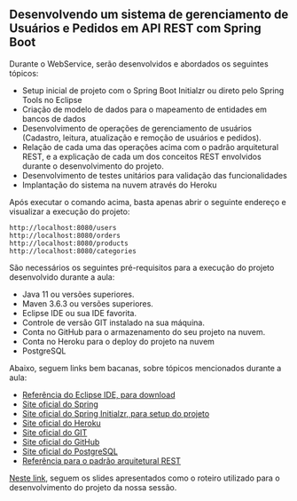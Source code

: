 <h2>Desenvolvendo um sistema de gerenciamento de Usuários e Pedidos em API REST com Spring Boot</h2>

Durante o WebService, serão desenvolvidos e abordados os seguintes tópicos:

* Setup inicial de projeto com o Spring Boot Initialzr ou direto pelo Spring Tools no Eclipse
* Criação de modelo de dados para o mapeamento de entidades em bancos de dados
* Desenvolvimento de operações de gerenciamento de usuários (Cadastro, leitura, atualização e remoção de usuários e pedidos).
* Relação de cada uma das operações acima com o padrão arquitetural REST, e a explicação de cada um dos conceitos REST envolvidos durante o desenvolvimento do projeto.
* Desenvolvimento de testes unitários para validação das funcionalidades
* Implantação do sistema na nuvem através do Heroku

Após executar o comando acima, basta apenas abrir o seguinte endereço e visualizar a execução do projeto:

```
http://localhost:8080/users
http://localhost:8080/orders
http://localhost:8080/products
http://localhost:8080/categories

```


São necessários os seguintes pré-requisitos para a execução do projeto desenvolvido durante a aula:

* Java 11 ou versões superiores.
* Maven 3.6.3 ou versões superiores.
* Eclipse IDE ou sua IDE favorita.
* Controle de versão GIT instalado na sua máquina.
* Conta no GitHub para o armazenamento do seu projeto na nuvem.
* Conta no Heroku para o deploy do projeto na nuvem
* PostgreSQL

Abaixo, seguem links bem bacanas, sobre tópicos mencionados durante a aula:

* [Referência do Eclipse IDE, para download](https://www.eclipse.org/downloads/)
* [Site oficial do Spring](https://spring.io/)
* [Site oficial do Spring Initialzr, para setup do projeto](https://start.spring.io/)
* [Site oficial do Heroku](https://www.heroku.com/)
* [Site oficial do GIT](https://git-scm.com/)
* [Site oficial do GitHub](http://github.com/)
* [Site oficial do PostgreSQL](https://www.postgresql.org/download/)
* [Referência para o padrão arquitetural REST](https://restfulapi.net/)

[Neste link](https://drive.google.com/drive/folders/1an_-MElkkl7SpaOPPsq37xwQa0SY5E-a), seguem os slides apresentados como o roteiro utilizado para o desenvolvimento do projeto da nossa sessão.